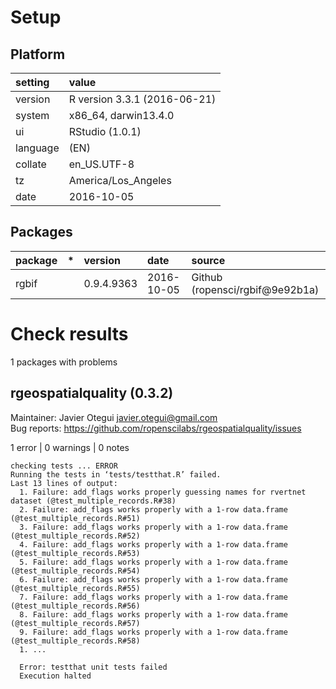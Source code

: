 # Setup

## Platform

|setting  |value                        |
|:--------|:----------------------------|
|version  |R version 3.3.1 (2016-06-21) |
|system   |x86_64, darwin13.4.0         |
|ui       |RStudio (1.0.1)              |
|language |(EN)                         |
|collate  |en_US.UTF-8                  |
|tz       |America/Los_Angeles          |
|date     |2016-10-05                   |

## Packages

|package |*  |version    |date       |source                          |
|:-------|:--|:----------|:----------|:-------------------------------|
|rgbif   |   |0.9.4.9363 |2016-10-05 |Github (ropensci/rgbif@9e92b1a) |

# Check results
1 packages with problems

## rgeospatialquality (0.3.2)
Maintainer: Javier Otegui <javier.otegui@gmail.com>  
Bug reports: https://github.com/ropenscilabs/rgeospatialquality/issues

1 error  | 0 warnings | 0 notes

```
checking tests ... ERROR
Running the tests in ‘tests/testthat.R’ failed.
Last 13 lines of output:
  1. Failure: add_flags works properly guessing names for rvertnet dataset (@test_multiple_records.R#38) 
  2. Failure: add_flags works properly with a 1-row data.frame (@test_multiple_records.R#51) 
  3. Failure: add_flags works properly with a 1-row data.frame (@test_multiple_records.R#52) 
  4. Failure: add_flags works properly with a 1-row data.frame (@test_multiple_records.R#53) 
  5. Failure: add_flags works properly with a 1-row data.frame (@test_multiple_records.R#54) 
  6. Failure: add_flags works properly with a 1-row data.frame (@test_multiple_records.R#55) 
  7. Failure: add_flags works properly with a 1-row data.frame (@test_multiple_records.R#56) 
  8. Failure: add_flags works properly with a 1-row data.frame (@test_multiple_records.R#57) 
  9. Failure: add_flags works properly with a 1-row data.frame (@test_multiple_records.R#58) 
  1. ...
  
  Error: testthat unit tests failed
  Execution halted
```

